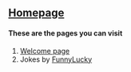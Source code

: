## [Homepage](https://deepuhub.github.io/)

#### These are the pages you can visit

1. [Welcome page](https://deepuhub.github.io/pages/Welcome)
2. Jokes by [FunnyLucky](https://deepuhub.github.io/pages/FunnyLucky)
